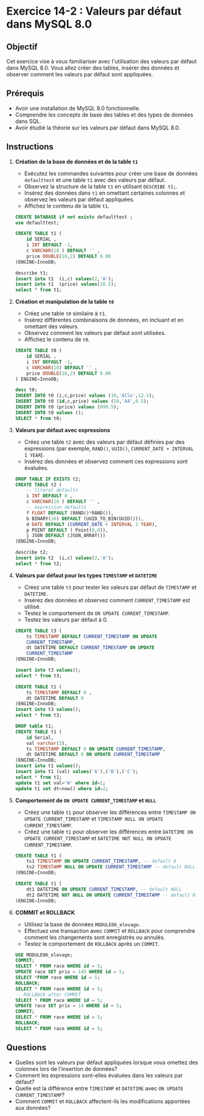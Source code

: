 # Exercice 14-2 : Valeurs par défaut dans MySQL 8.0

## Objectif

Cet exercice vise à vous familiariser avec l'utilisation des valeurs par défaut dans MySQL 8.0. Vous allez créer des tables, insérer des données et observer comment les valeurs par défaut sont appliquées.

## Prérequis

* Avoir une installation de MySQL 8.0 fonctionnelle.
* Comprendre les concepts de base des tables et des types de données dans SQL.
* Avoir étudié la théorie sur les valeurs par défaut dans MySQL 8.0.

## Instructions

1.  **Création de la base de données et de la table `t1`**

    * Exécutez les commandes suivantes pour créer une base de données `defaulttest` et une table `t1` avec des valeurs par défaut.
    * Observez la structure de la table `t1` en utilisant `DESCRIBE t1;`.
    * Insérez des données dans `t1` en omettant certaines colonnes et observez les valeurs par défaut appliquées.
    * Affichez le contenu de la table `t1`.

    ```sql
    CREATE DATABASE if not exists defaulttest ;
    use defaulttest;

    CREATE TABLE t1 (
        id SERIAL ,
        i INT DEFAULT -1,
        c VARCHAR(10 ) DEFAULT '' ,
        price DOUBLE(16,2) DEFAULT 0.00
    )ENGINE=InnoDB;

    describe t1;
    insert into t1  (i,c) values(2,'A');
    insert into t1  (price) values(20.5);
    select * from t1;
    ```

2.  **Création et manipulation de la table `t0`**

    * Créez une table `t0` similaire à `t1`.
    * Insérez différentes combinaisons de données, en incluant et en omettant des valeurs.
    * Observez comment les valeurs par défaut sont utilisées.
    * Affichez le contenu de `t0`.

    ```sql
    CREATE TABLE t0 (
        id SERIAL ,
        i INT DEFAULT -1,
        c VARCHAR(10) DEFAULT '' ,
        price DOUBLE(16,2) DEFAULT 0.00
    ) ENGINE=InnoDB;

    desc t0;
    INSERT INTO t0 (i,c,price) values (10,'Allo',12.5);
    INSERT INTO t0 (id,c,price) values (10,'A4',0.5);
    INSERT INTO t0 (price) values (099.5);
    INSERT INTO t0 values ();
    SELECT * from t0;
    ```

3.  **Valeurs par défaut avec expressions**

    * Créez une table `t2` avec des valeurs par défaut définies par des expressions (par exemple, `RAND()`, `UUID()`, `CURRENT_DATE + INTERVAL 1 YEAR`).
    * Insérez des données et observez comment ces expressions sont évaluées.

    ```sql
    DROP TABLE IF EXISTS t2;
    CREATE TABLE t2 (
        -- literal defaults
        i INT DEFAULT 0 ,
        c VARCHAR(10 ) DEFAULT '' ,
        -- expression defaults
        f FLOAT DEFAULT (RAND()*RAND()),
        b BINARY(16) DEFAULT (UUID_TO_BIN(UUID())),
        d DATE DEFAULT (CURRENT_DATE + INTERVAL 1 YEAR),
        p POINT DEFAULT ( Point(0,0)),
        j JSON DEFAULT (JSON_ARRAY())
    )ENGINE=InnoDB;

    describe t2;
    insert into t2  (i,c) values(2,'A');
    select * from t2;
    ```

4.  **Valeurs par défaut pour les types `TIMESTAMP` et `DATETIME`**

    * Créez une table `t3` pour tester les valeurs par défaut de `TIMESTAMP` et `DATETIME`.
    * Insérez des données et observez comment `CURRENT_TIMESTAMP` est utilisé.
    * Testez le comportement de `ON UPDATE CURRENT_TIMESTAMP`.
    * Testez les valeurs par défaut à 0.

    ```sql
    CREATE TABLE t3 (
        ts TIMESTAMP DEFAULT CURRENT_TIMESTAMP ON UPDATE 
        CURRENT_TIMESTAMP,
        dt DATETIME DEFAULT CURRENT_TIMESTAMP ON UPDATE
        CURRENT_TIMESTAMP
    )ENGINE=InnoDB;

    insert into t3 values();
    select * from t3;

    CREATE TABLE t1 (
        ts TIMESTAMP DEFAULT 0 , 
        dt DATETIME DEFAULT 0
    )ENGINE=InnoDB;
    insert into t3 values();
    select * from t3;

    DROP table t1;
    CREATE TABLE t1 (
        id Serial,
        val varchar(3),
        ts TIMESTAMP DEFAULT 0 ON UPDATE CURRENT_TIMESTAMP, 
        dt DATETIME DEFAULT 0 ON UPDATE CURRENT_TIMESTAMP
    )ENGINE=InnoDB;
    insert into t1 values();
    insert into t1 (val) values('A'),('B'),('C');
    select * from t1;
    update t1 set val='W' where id=1;
    update t1 set dt=now() where id=2;
    ```

5.  **Comportement de `ON UPDATE CURRENT_TIMESTAMP` et `NULL`**

    * Créez une table `t1` pour observer les différences entre `TIMESTAMP ON UPDATE CURRENT_TIMESTAMP` et `TIMESTAMP NULL ON UPDATE CURRENT_TIMESTAMP`.
    * Créez une table `t1` pour observer les différences entre `DATETIME ON UPDATE CURRENT_TIMESTAMP` et `DATETIME NOT NULL ON UPDATE CURRENT_TIMESTAMP`.

    ```sql
    CREATE TABLE t1 (
        ts1 TIMESTAMP ON UPDATE CURRENT_TIMESTAMP, -- default 0
        ts2 TIMESTAMP NULL ON UPDATE CURRENT_TIMESTAMP -- default NULL
    )ENGINE=InnoDB;

    CREATE TABLE t1 (
        dt1 DATETIME ON UPDATE CURRENT_TIMESTAMP, -- default NULL
        dt2 DATETIME NOT NULL ON UPDATE CURRENT_TIMESTAMP -- default 0
    )ENGINE=InnoDB;
    ```

6.  **COMMIT et ROLLBACK**

    * Utilisez la base de données `MODULE06_elevage`.
    * Effectuez une transaction avec `COMMIT` et `ROLLBACK` pour comprendre comment les changements sont enregistrés ou annulés.
    * Testez le comportement de `ROLLBACK` après un `COMMIT`.

    ```sql
    USE MODULE06_elevage;
    COMMIT;
    SELECT * FROM race WHERE id = 5;
    UPDATE race SET prix = 145 WHERE id = 5;
    SELECT *FROM race WHERE id = 5;
    ROLLBACK;
    SELECT * FROM race WHERE id = 5;
    -- ROLLBACK after COMMIT
    SELECT * FROM race WHERE id = 5;
    UPDATE race SET prix = 14 WHERE id = 5;
    COMMIT;
    SELECT * FROM race WHERE id = 5;
    ROLLBACK;
    SELECT * FROM race WHERE id = 5;
    ```

## Questions

* Quelles sont les valeurs par défaut appliquées lorsque vous omettez des colonnes lors de l'insertion de données?
* Comment les expressions sont-elles évaluées dans les valeurs par défaut?
* Quelle est la différence entre `TIMESTAMP` et `DATETIME` avec `ON UPDATE CURRENT_TIMESTAMP`?
* Comment `COMMIT` et `ROLLBACK` affectent-ils les modifications apportées aux données?

